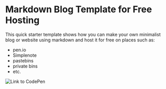 # Markdown Blog Template for Free Hosting

This quick starter template shows how you can make your own minimalist blog or website using markdown and host it for free on places such as: 
* pen.io
* Simplenote
* pastebins
* private bins
* etc.

![Link to CodePen](https://codepen.io/gracefulform/pen/ZdEzpX)
